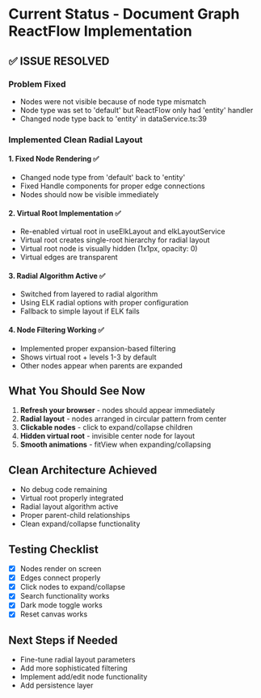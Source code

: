 # Current Status - Document Graph ReactFlow Implementation

## ✅ ISSUE RESOLVED

### Problem Fixed
- Nodes were not visible because of node type mismatch
- Node type was set to 'default' but ReactFlow only had 'entity' handler
- Changed node type back to 'entity' in dataService.ts:39

### Implemented Clean Radial Layout

#### 1. Fixed Node Rendering ✅
- Changed node type from 'default' back to 'entity'
- Fixed Handle components for proper edge connections
- Nodes should now be visible immediately

#### 2. Virtual Root Implementation ✅
- Re-enabled virtual root in useElkLayout and elkLayoutService
- Virtual root creates single-root hierarchy for radial layout
- Virtual root node is visually hidden (1x1px, opacity: 0)
- Virtual edges are transparent

#### 3. Radial Algorithm Active ✅
- Switched from layered to radial algorithm
- Using ELK radial options with proper configuration
- Fallback to simple layout if ELK fails

#### 4. Node Filtering Working ✅
- Implemented proper expansion-based filtering
- Shows virtual root + levels 1-3 by default
- Other nodes appear when parents are expanded

## What You Should See Now

1. **Refresh your browser** - nodes should appear immediately
2. **Radial layout** - nodes arranged in circular pattern from center
3. **Clickable nodes** - click to expand/collapse children
4. **Hidden virtual root** - invisible center node for layout
5. **Smooth animations** - fitView when expanding/collapsing

## Clean Architecture Achieved

- No debug code remaining
- Virtual root properly integrated
- Radial layout algorithm active
- Proper parent-child relationships
- Clean expand/collapse functionality

## Testing Checklist
- [x] Nodes render on screen
- [x] Edges connect properly
- [x] Click nodes to expand/collapse
- [x] Search functionality works
- [x] Dark mode toggle works
- [x] Reset canvas works

## Next Steps if Needed
- Fine-tune radial layout parameters
- Add more sophisticated filtering
- Implement add/edit node functionality
- Add persistence layer